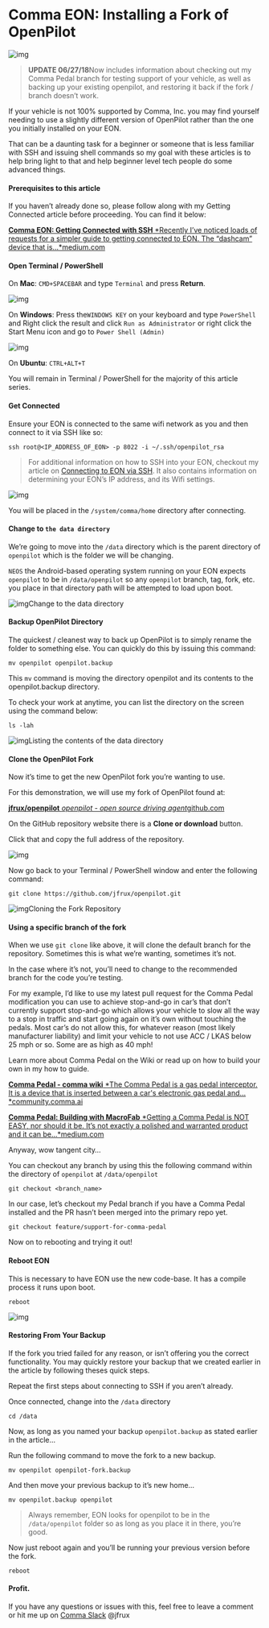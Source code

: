 # Comma EON: Installing a Fork of OpenPilot

![img](https://cdn-images-1.medium.com/max/1000/1*-gkJv42ZG6Tkq4TRJTD12A.png)

> **UPDATE 06/27/18**Now includes information about checking out my Comma Pedal branch for testing support of your vehicle, as well as backing up your existing openpilot, and restoring it back if the fork / branch doesn’t work.

If your vehicle is not 100% supported by Comma, Inc. you may find yourself needing to use a slightly different version of OpenPilot rather than the one you initially installed on your EON.

That can be a daunting task for a beginner or someone that is less familiar with SSH and issuing shell commands so my goal with these articles is to help bring light to that and help beginner level tech people do some advanced things.

#### Prerequisites to this article

If you haven’t already done so, please follow along with my Getting Connected article before proceeding. You can find it below:

[**Comma EON: Getting Connected with SSH**
*Recently I’ve noticed loads of requests for a simpler guide to getting connected to EON. The “dashcam” device that is…*medium.com](https://medium.com/@jfrux/comma-eon-getting-connected-with-ssh-3ed6136e4a75)

#### Open Terminal / PowerShell

On **Mac**: `CMD+SPACEBAR` and type `Terminal` and press **Return**.

![img](https://cdn-images-1.medium.com/max/800/1*ZyRv0BkXaGwYjXkR2WdWuQ.gif)

On **Windows**: Press the`WINDOWS KEY` on your keyboard and type `PowerShell` and Right click the result and click `Run as Administrator` or right click the Start Menu icon and go to `Power Shell (Admin)`

![img](https://cdn-images-1.medium.com/max/800/1*xZRlRe01VE-CW9mvj3G5oQ.gif)

On **Ubuntu**: `CTRL+ALT+T`

You will remain in Terminal / PowerShell for the majority of this article series.

#### Get Connected

Ensure your EON is connected to the same wifi network as you and then connect to it via SSH like so:

```
ssh root@<IP_ADDRESS_OF_EON> -p 8022 -i ~/.ssh/openpilot_rsa
```

> For additional information on how to SSH into your EON, checkout my article on [Connecting to EON via SSH](https://medium.com/@jfrux/comma-eon-getting-connected-with-ssh-3ed6136e4a75). It also contains information on determining your EON’s IP address, and its Wifi settings.

![img](https://cdn-images-1.medium.com/max/800/1*V2RwhZQ5GOWHHQ0aSPgXxw.gif)

You will be placed in the `/system/comma/home` directory after connecting.

#### Change to `the data directory`

We’re going to move into the `/data` directory which is the parent directory of `openpilot` which is the folder we will be changing.

`NEOS` the Android-based operating system running on your EON expects `openpilot` to be in `/data/openpilot` so any `openpilot` branch, tag, fork, etc. you place in that directory path will be attempted to load upon boot.

![img](https://cdn-images-1.medium.com/max/800/1*v9D3V42YKxtA3i2GRmGkCA.gif)Change to the data directory

#### Backup OpenPilot Directory

The quickest / cleanest way to back up OpenPilot is to simply rename the folder to something else. You can quickly do this by issuing this command:

```
mv openpilot openpilot.backup
```

This `mv` command is moving the directory openpilot and its contents to the openpilot.backup directory.

To check your work at anytime, you can list the directory on the screen using the command below:

```
ls -lah
```

![img](https://cdn-images-1.medium.com/max/800/1*EfMyOcp4xMQ6mvWPjiE-xQ.gif)Listing the contents of the data directory

#### Clone the OpenPilot Fork

Now it’s time to get the new OpenPilot fork you’re wanting to use.

For this demonstration, we will use my fork of OpenPilot found at:

[**jfrux/openpilot**
*openpilot - open source driving agent*github.com](https://github.com/jfrux/openpilot.git)

On the GitHub repository website there is a **Clone or download** button.

Click that and copy the full address of the repository.

![img](https://cdn-images-1.medium.com/max/800/1*ZdWCRmt5nXqUCxF6VAd-GA.gif)

Now go back to your Terminal / PowerShell window and enter the following command:

```
git clone https://github.com/jfrux/openpilot.git
```

![img](https://cdn-images-1.medium.com/max/800/1*aJSpzZUaL14NVRZ4H7Hd_Q.gif)Cloning the Fork Repository

#### Using a specific branch of the fork

When we use `git clone` like above, it will clone the default branch for the repository. Sometimes this is what we’re wanting, sometimes it’s not.

In the case where it’s not, you’ll need to change to the recommended branch for the code you’re testing.

For my example, I’d like to use my latest pull request for the Comma Pedal modification you can use to achieve stop-and-go in car’s that don’t currently support stop-and-go which allows your vehicle to slow all the way to a stop in traffic and start going again on it’s own without touching the pedals. Most car’s do not allow this, for whatever reason (most likely manufacturer liability) and limit your vehicle to not use ACC / LKAS below 25 mph or so. Some are as high as 40 mph!

Learn more about Comma Pedal on the Wiki or read up on how to build your own in my how to guide.

[**Comma Pedal - comma wiki**
*The Comma Pedal is a gas pedal interceptor. It is a device that is inserted between a car's electronic gas pedal and…*community.comma.ai](https://community.comma.ai/wiki/index.php/Comma_Pedal)

[**Comma Pedal: Building with MacroFab**
*Getting a Comma Pedal is NOT EASY, nor should it be. It’s not exactly a polished and warranted product and it can be…*medium.com](https://medium.com/@jfrux/comma-pedal-building-with-macrofab-6328bea791e8)

Anyway, wow tangent city…

You can checkout any branch by using this the following command within the directory of `openpilot` at `/data/openpilot`

```
git checkout <branch_name>
```

In our case, let’s checkout my Pedal branch if you have a Comma Pedal installed and the PR hasn’t been merged into the primary repo yet.

```
git checkout feature/support-for-comma-pedal
```

Now on to rebooting and trying it out!

#### Reboot EON

This is necessary to have EON use the new code-base. It has a compile process it runs upon boot.

```
reboot
```

![img](https://cdn-images-1.medium.com/max/800/1*mcD4aDZ0rDUUnnqj4L1DMg.png)

#### Restoring From Your Backup

If the fork you tried failed for any reason, or isn’t offering you the correct functionality. You may quickly restore your backup that we created earlier in the article by following theses quick steps.

Repeat the first steps about connecting to SSH if you aren’t already.

Once connected, change into the `/data` directory

```
cd /data
```

Now, as long as you named your backup `openpilot.backup` as stated earlier in the article…

Run the following command to move the fork to a new backup.

```
mv openpilot openpilot-fork.backup
```

And then move your previous backup to it’s new home…

```
mv openpilot.backup openpilot
```

> Always remember, EON looks for openpilot to be in the `/data/openpilot` folder so as long as you place it in there, you’re good.

Now just reboot again and you’ll be running your previous version before the fork.

```
reboot
```

#### Profit.

If you have any questions or issues with this, feel free to leave a comment or hit me up on [Comma Slack](https://comma.slack.com/) @jfrux